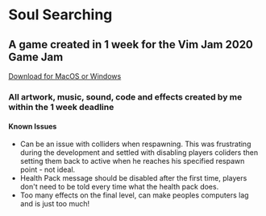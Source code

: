 # Soul Searching

## A game created in 1 week for the Vim Jam 2020 Game Jam

[Download for MacOS or Windows](https://shiggy95.itch.io/soul-searching)

### All artwork, music, sound, code and effects created by me within the 1 week deadline

#### Known Issues

- Can be an issue with colliders when respawning. This was frustrating during the development and settled with disabling players coliders then setting them back to active when he reaches his specified respawn point - not ideal.
- Health Pack message should be disabled after the first time, players don't need to be told every time what the health pack does.
- Too many effects on the final level, can make peoples computers lag and is just too much!
